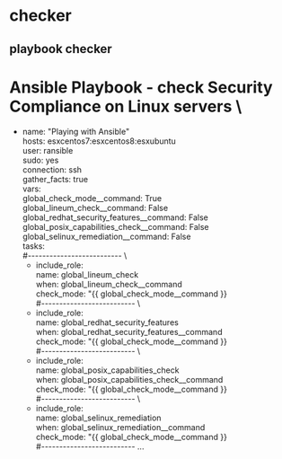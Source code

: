 # checker
playbook checker
---
# Ansible Playbook - check Security Compliance on Linux servers \
- name: "Playing with Ansible" \
  hosts: esxcentos7:esxcentos8:esxubuntu \
  user: ransible \
  sudo: yes \
  connection: ssh \
  gather_facts: true \
  vars: \
    global_check_mode__command: True \
    global_lineum_check__command: False \
    global_redhat_security_features__command: False \
    global_posix_capabilities_check__command: False \
    global_selinux_remediation__command: False \
  tasks: \
  #-------------------------- \
  - include_role: \
      name: global_lineum_check \
    when: global_lineum_check__command \
    check_mode: "{{ global_check_mode__command }} \
  #-------------------------- \
  - include_role: \
      name: global_redhat_security_features \
    when: global_redhat_security_features__command \
    check_mode: "{{ global_check_mode__command }} \
  #-------------------------- \
  - include_role: \
      name: global_posix_capabilities_check \
    when: global_posix_capabilities_check__command \
    check_mode: "{{ global_check_mode__command }} \
  #-------------------------- \
  - include_role: \
      name: global_selinux_remediation \
    when: global_selinux_remediation__command \
    check_mode: "{{ global_check_mode__command }} \
  #--------------------------
...
